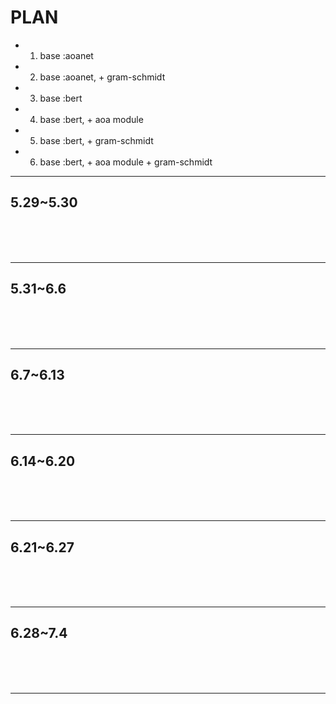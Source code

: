 # PLAN

- 1. base :aoanet
- 2. base :aoanet, + gram-schmidt
- 3. base :bert
- 4. base :bert, + aoa module
- 5. base :bert, + gram-schmidt
- 6. base :bert, + aoa module + gram-schmidt

---

## 5.29~5.30
 
<br><br><br>

---

## 5.31~6.6

<br><br><br>

---

## 6.7~6.13

<br><br><br>

---

## 6.14~6.20

<br><br><br>

---

## 6.21~6.27

<br><br><br>

---

## 6.28~7.4

<br><br><br>

---


